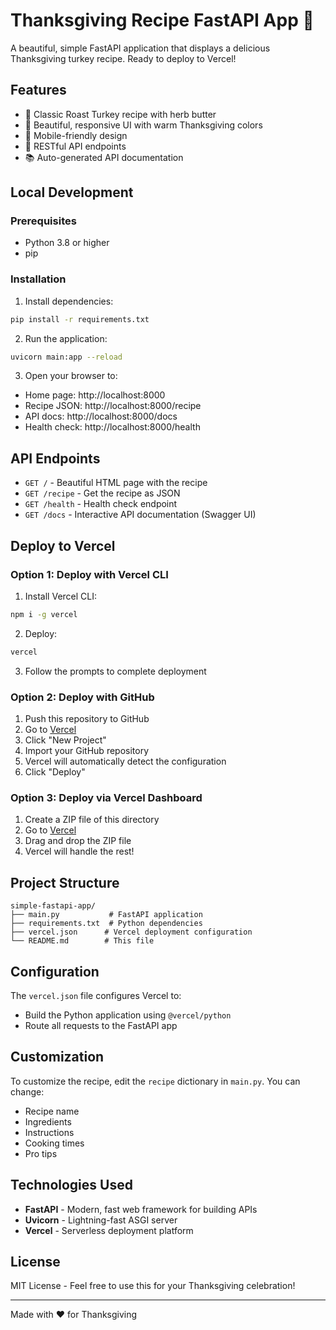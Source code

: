 # Thanksgiving Recipe FastAPI App 🦃

A beautiful, simple FastAPI application that displays a delicious Thanksgiving turkey recipe. Ready to deploy to Vercel!

## Features

- 🍗 Classic Roast Turkey recipe with herb butter
- 🎨 Beautiful, responsive UI with warm Thanksgiving colors
- 📱 Mobile-friendly design
- 🔌 RESTful API endpoints
- 📚 Auto-generated API documentation

## Local Development

### Prerequisites

- Python 3.8 or higher
- pip

### Installation

1. Install dependencies:
```bash
pip install -r requirements.txt
```

2. Run the application:
```bash
uvicorn main:app --reload
```

3. Open your browser to:
- Home page: http://localhost:8000
- Recipe JSON: http://localhost:8000/recipe
- API docs: http://localhost:8000/docs
- Health check: http://localhost:8000/health

## API Endpoints

- `GET /` - Beautiful HTML page with the recipe
- `GET /recipe` - Get the recipe as JSON
- `GET /health` - Health check endpoint
- `GET /docs` - Interactive API documentation (Swagger UI)

## Deploy to Vercel

### Option 1: Deploy with Vercel CLI

1. Install Vercel CLI:
```bash
npm i -g vercel
```

2. Deploy:
```bash
vercel
```

3. Follow the prompts to complete deployment

### Option 2: Deploy with GitHub

1. Push this repository to GitHub
2. Go to [Vercel](https://vercel.com)
3. Click "New Project"
4. Import your GitHub repository
5. Vercel will automatically detect the configuration
6. Click "Deploy"

### Option 3: Deploy via Vercel Dashboard

1. Create a ZIP file of this directory
2. Go to [Vercel](https://vercel.com)
3. Drag and drop the ZIP file
4. Vercel will handle the rest!

## Project Structure

```
simple-fastapi-app/
├── main.py           # FastAPI application
├── requirements.txt  # Python dependencies
├── vercel.json      # Vercel deployment configuration
└── README.md        # This file
```

## Configuration

The `vercel.json` file configures Vercel to:
- Build the Python application using `@vercel/python`
- Route all requests to the FastAPI app

## Customization

To customize the recipe, edit the `recipe` dictionary in `main.py`. You can change:
- Recipe name
- Ingredients
- Instructions
- Cooking times
- Pro tips

## Technologies Used

- **FastAPI** - Modern, fast web framework for building APIs
- **Uvicorn** - Lightning-fast ASGI server
- **Vercel** - Serverless deployment platform

## License

MIT License - Feel free to use this for your Thanksgiving celebration!

---

Made with ❤️ for Thanksgiving

